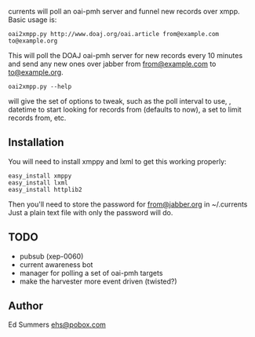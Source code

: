 currents will poll an oai-pmh server and funnel new records over xmpp. 
Basic usage is:

    oai2xmpp.py http://www.doaj.org/oai.article from@example.com to@example.org

This will poll the DOAJ oai-pmh server for new records every 10 minutes and 
send any new ones over jabber from from@example.com to to@example.org.

    oai2xmpp.py --help

will give the set of options to tweak, such as the poll interval to use,
, datetime to start looking for records from (defaults to now), a set to 
limit records from, etc.

Installation
------------

You will need to install xmppy and lxml to get this working properly:

    easy_install xmppy
    easy_install lxml
    easy_install httplib2

Then you'll need to store the password for from@jabber.org in ~/.currents Just a
plain text file with only the password will do.

TODO
----

- pubsub (xep-0060)
- current awareness bot
- manager for polling a set of oai-pmh targets
- make the harvester more event driven (twisted?)

Author
------

Ed Summers [ehs@pobox.com](mailto:ehs@pobox.com)
